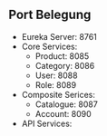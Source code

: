 ## Port Belegung

- Eureka Server: 8761
- Core Services:
    - Product: 8085
    - Category: 8086
    - User: 8088
    - Role: 8089
- Composite Serices:
    - Catalogue: 8087
    - Account: 8090
- API Services: 


